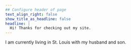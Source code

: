 ```yaml
---
## Configure header of page
text_align_right: false
show_title_as_headline: false
headline: |
  Hi! Thanks for checking out my site.
---
```


<!-- this is a subheadline -->

I am currently living in St. Louis with my husband and son. 
